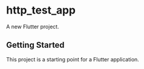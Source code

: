 # http_test_app

A new Flutter project.

## Getting Started

This project is a starting point for a Flutter application.


